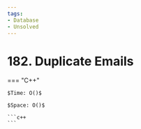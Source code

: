 ```yaml
---
tags:
- Database
- Unsolved
---
```



# 182. Duplicate Emails

=== "C++"

    $Time: O()$

    $Space: O()$

    ```c++
    ```